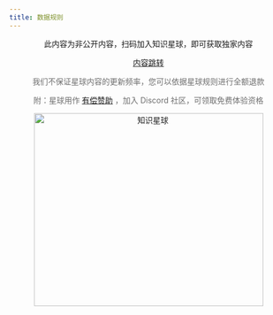 ```yaml
---
title: 数据规则
---
```


<div align="center">
此内容为非公开内容，扫码加入知识星球，即可获取独家内容

<a href="https://t.zsxq.com/qlZyT">内容跳转</a>

<span style="color: rgb(110, 110, 110);">
我们不保证星球内容的更新频率，您可以依据星球规则进行全额退款
</span>

<p style="font-size: 14px; color: rgb(110,110,110);">
附：星球用作
<a href="http://localhost:8080/fastapi_best_architecture_docs/sponsors.html#%E6%9C%89%E5%81%BF%E8%B5%9E%E5%8A%A9">有偿赞助</a>
，加入 Discord 社区，可领取免费体验资格
</p>

<img height="349" width="415" src="https://wu-clan.github.io/picx-images-hosting/知识星球.png" alt="知识星球">

</div>
